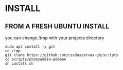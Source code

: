 # INSTALL
## FROM A FRESH UBUNTU INSTALL 
you can change /tmp with your projects directory 
```shell script
sudo apt install -y git
cd /tmp
git clone https://github.com/csodaszarvas-gh/scripts
cd scripts/phpmyadmin-podman
sh install.sh
```
